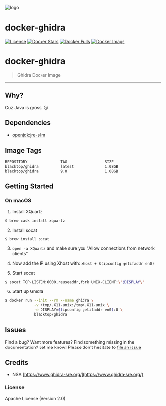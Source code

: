 ![logo](https://raw.githubusercontent.com/blacktop/docker-ghidra/master/ghidra.png)

# docker-ghidra

[![License](https://img.shields.io/badge/licence-Apache%202.0-blue.svg)](LICENSE) [![Docker Stars](https://img.shields.io/docker/stars/blacktop/ghidra.svg)](https://hub.docker.com/r/blacktop/ghidra/) [![Docker Pulls](https://img.shields.io/docker/pulls/blacktop/ghidra.svg)](https://hub.docker.com/r/blacktop/ghidra/) [![Docker Image](https://img.shields.io/badge/docker%20image-1.28GB-blue.svg)](https://hub.docker.com/r/blacktop/ghidra/)

# docker-ghidra

> Ghidra Docker Image

---

## Why?

Cuz Java is gross. :smirk:

## Dependencies

- [openjdk:jre-slim](https://hub.docker.com/_/openjdk)

## Image Tags

```bash
REPOSITORY               TAG                 SIZE
blacktop/ghidra          latest              1.08GB
blacktop/ghidra          9.0                 1.08GB
```

## Getting Started

### On macOS

1. Install XQuartz

```bash
$ brew cask install xquartz
```

2. Install socat

```bash
$ brew install socat
```

3. `open -a XQuartz` and make sure you "Allow connections from network clients"

4. Now add the IP using Xhost with: `xhost + $(ipconfig getifaddr en0)`

5. Start socat

```bash
$ socat TCP-LISTEN:6000,reuseaddr,fork UNIX-CLIENT:\"$DISPLAY\"
```

6. Start up Ghidra

```bash
$ docker run --init --rm --name ghidra \
             -v /tmp/.X11-unix:/tmp/.X11-unix \
             -e DISPLAY=$(ipconfig getifaddr en0):0 \
             blacktop/ghidra
```

## Issues

Find a bug? Want more features? Find something missing in the documentation? Let me know! Please don't hesitate to [file an issue](https://github.com/blacktop/docker-ghidra/issues/new)

## Credits

- NSA [https://www.ghidra-sre.org/](https://www.ghidra-sre.org/)

### License

Apache License (Version 2.0)
